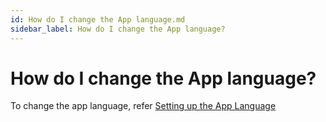 ```yaml
---
id: How do I change the App language.md 
sidebar_label: How do I change the App language?
---
```

# How do I change the App language?

To change the app language, refer [Setting up the App Language](../Getting-Started\Basic-settings-in-Autographa-Live\p1-3-2-setting-up-app-lang.md)



